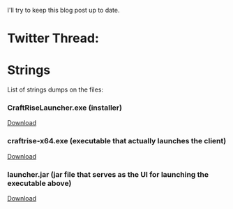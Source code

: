 I'll try to keep this blog post up to date.

# Twitter Thread:
<StaticTweet id="https://twitter.com/Badbird_5907/status/1621316121059069954" />

# Strings
List of strings dumps on the files:

### CraftRiseLauncher.exe (installer)
[Download](https://cdn.carbonhost.cloud/6201479d7b237373ab269385/rise_investigation/strings_CraftRiseLauncher_exe.txt)

### craftrise-x64.exe (executable that actually launches the client)
[Download](https://cdn.carbonhost.cloud/6201479d7b237373ab269385/rise_investigation/strings_craftrise-x64_exe.txt)

### launcher.jar (jar file that serves as the UI for launching the executable above)
[Download](https://cdn.carbonhost.cloud/6201479d7b237373ab269385/rise_investigation/strings_launcher_jar.txt)
